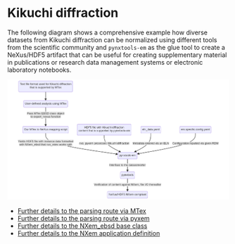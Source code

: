 # Kikuchi diffraction

The following diagram shows a comprehensive example how diverse datasets from Kikuchi diffraction can be normalized using different tools from the scientific community and `pynxtools-em` as the glue tool to create a NeXus/HDF5 artifact that can be useful for creating supplementary material in publications or research data management systems or electronic laboratory notebooks.

<img src="media/kikuchi.png" />

- [Further details to the parsing route via MTex](mtex.md)
- [Further details to the parsing route via pyxem](pyxem.md)
- [Further details to the NXem_ebsd base class](https://fairmat-nfdi.github.io/nexus_definitions/classes/base_classes/NXem_ebsd.html#nxem-ebsd)
- [Further details to  the NXem application definition](https://fairmat-nfdi.github.io/nexus_definitions/classes/applications/NXem.html#nxem)
